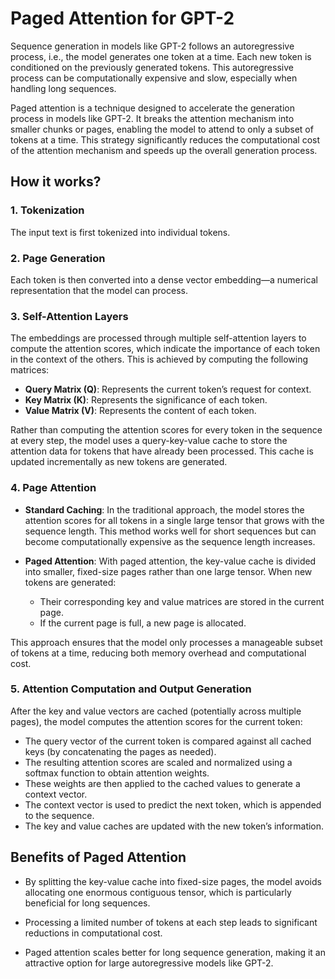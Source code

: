 # Paged Attention for GPT-2

Sequence generation in models like GPT-2 follows an autoregressive process, i.e., the model generates one token at a time. Each new token is conditioned on the previously generated tokens. This autoregressive process can be computationally expensive and slow, especially when handling long sequences.

Paged attention is a technique designed to accelerate the generation process in models like GPT-2. It breaks the attention mechanism into smaller chunks or pages, enabling the model to attend to only a subset of tokens at a time. This strategy significantly reduces the computational cost of the attention mechanism and speeds up the overall generation process.

## How it works?

### 1. Tokenization

The input text is first tokenized into individual tokens.

### 2. Page Generation

Each token is then converted into a dense vector embedding—a numerical representation that the model can process.

### 3. Self-Attention Layers

The embeddings are processed through multiple self-attention layers to compute the attention scores, which indicate the importance of each token in the context of the others. This is achieved by computing the following matrices:

- **Query Matrix (Q)**: Represents the current token’s request for context.
- **Key Matrix (K)**: Represents the significance of each token.
- **Value Matrix (V)**: Represents the content of each token.

Rather than computing the attention scores for every token in the sequence at every step, the model uses a query-key-value cache to store the attention data for tokens that have already been processed. This cache is updated incrementally as new tokens are generated.

### 4. Page Attention

- **Standard Caching**: In the traditional approach, the model stores the attention scores for all tokens in a single large tensor that grows with the sequence length. This method works well for short sequences but can become computationally expensive as the sequence length increases.

- **Paged Attention**: With paged attention, the key-value cache is divided into smaller, fixed-size pages rather than one large tensor. When new tokens are generated:

  - Their corresponding key and value matrices are stored in the current page.
  - If the current page is full, a new page is allocated.

This approach ensures that the model only processes a manageable subset of tokens at a time, reducing both memory overhead and computational cost.

### 5. Attention Computation and Output Generation

After the key and value vectors are cached (potentially across multiple pages), the model computes the attention scores for the current token:

- The query vector of the current token is compared against all cached keys (by concatenating the pages as needed).
- The resulting attention scores are scaled and normalized using a softmax function to obtain attention weights.
- These weights are then applied to the cached values to generate a context vector.
- The context vector is used to predict the next token, which is appended to the sequence.
- The key and value caches are updated with the new token’s information.

## Benefits of Paged Attention

- By splitting the key-value cache into fixed-size pages, the model avoids allocating one enormous contiguous tensor, which is particularly beneficial for long sequences.

- Processing a limited number of tokens at each step leads to significant reductions in computational cost.

- Paged attention scales better for long sequence generation, making it an attractive option for large autoregressive models like GPT-2.
